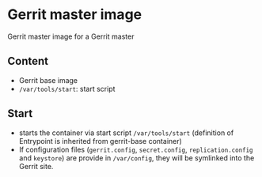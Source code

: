 # Gerrit master image

Gerrit master image for a Gerrit master

## Content

* Gerrit base image
* `/var/tools/start`: start script

## Start

* starts the container via start script `/var/tools/start` (definition of
Entrypoint is inherited from gerrit-base container)
* If configuration files (`gerrit.config`, `secret.config`, `replication.config`
and `keystore`) are provide in `/var/config`, they will be symlinked into the
Gerrit site.

